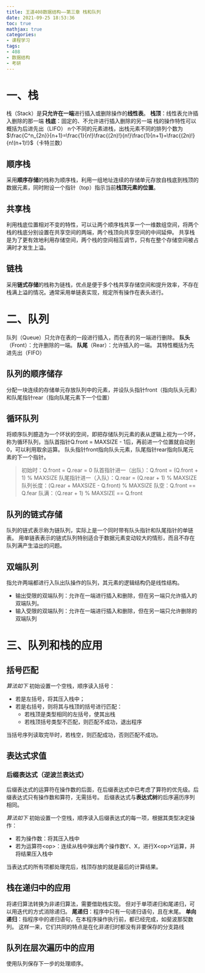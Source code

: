 ```yaml
---
title: 王道408数据结构——第三章 栈和队列
date: 2021-09-25 18:53:36
toc: true
mathjax: true
categories:
- 课程学习
tags:
- 408
- 数据结构
- 考研
---
```


# 一、栈
栈（Stack）是**只允许在一端**进行插入或删除操作的**线性表**。
**栈顶**：线性表允许插入删除的那一端
**栈底**：固定的、不允许进行插入删除的另一端
栈的操作特性可以概括为后进先出（LIFO）
n个不同的元素进栈，出栈元素不同的排列个数为$\frac{C^n_{2n}}{n+1}=\frac{1}{n!}\frac{(2n)!}{n!}\frac{1}{n+1}=\frac{(2n)!}{n!(n+1)!}$（卡特兰数）
## 顺序栈
采用**顺序存储**的栈称为顺序栈，利用一组地址连续的存储单元存放自栈底到栈顶的数据元素，同时附设一个指针（top）指示当前**栈顶元素的位置**。
## 共享栈
利用栈底位置相对不变的特性，可以让两个顺序栈共享一个一维数组空间，将两个栈的栈底分别设置在共享空间的两端，两个栈顶向共享空间的中间延伸。
共享栈是为了更有效地利用存储空间，两个栈的空间相互调节，只有在整个存储空间被占满时才发生上溢。
## 链栈
采用**链式存储**的栈称为链栈，优点是便于多个栈共享存储空间和提升效率，不存在栈满上溢的情况。通常采用单链表实现，规定所有操作在表头进行。
# 二、队列
队列（Queue）只允许在表的一段进行插入，而在表的另一端进行删除。
**队头**（Front）：允许删除的一端。
**队尾**（Rear）：允许插入的一端。
其特性概括为先进先出（FIFO）
## 队列的顺序储存
分配一块连续的存储单元存放队列中的元素，并设队头指针front（指向队头元素）和队尾指针rear（指向队尾元素下一个位置）
## 循环队列
将顺序队列臆造为一个环状的空间，即把存储队列元素的表从逻辑上视为一个环，称为循环队列，当队首指针Q.front = MAXSIZE - 1后，再前进一个位置就自动到0，可以利用取余运算。
队头指针front指向队头元素，队尾指针rear指向队尾元素的下一个指针。
> 初始时：Q.front = Q.rear = 0
> 队首指针进一（出队）：Q.front = (Q.front + 1) % MAXSIZE
> 队尾指针进一（入队）：Q.rear = (Q.rear + 1) % MAXSIZE
> 队列长度：(Q.rear + MAXSIZE - Q.front) % MAXSIZE
> 队空：Q.front =\= Q.fear
> 队满：（Q.rear + 1) % MAXSIZE == Q.front

## 队列的链式存储
队列的链式表示称为链队列，实际上是一个同时带有队头指针和队尾指针的单链表。
用单链表表示的链式队列特别适合于数据元素变动较大的情形，而且不存在队列满产生溢出的问题。
## 双端队列
指允许两端都进行入队出队操作的队列，其元素的逻辑结构仍是线性结构。
- 输出受限的双端队列：允许在一端进行插入和删除，但在另一端只允许插入的双端队列。
- 输入受限的双端队列：允许在一端进行插入和删除，但在另一端只允许删除的双端队列
# 三、队列和栈的应用
## 括号匹配
*算法如下*
初始设置一个空栈，顺序读入括号：
- 若是左括号，将其压入栈中；
- 若是右括号，则将其与栈顶的括号进行匹配：
  - 若栈顶是类型相同的左括号，使其出栈
  - 若栈顶括号类型不匹配，则匹配不成功，退出程序

当括号序列读取完毕时，若栈空，则匹配成功，否则匹配不成功。

## 表达式求值
### 后缀表达式（逆波兰表达式）
后缀表达式的运算符在操作数的后面，在后缀表达式中已考虑了算符的优先级。后缀表达式只有操作数和算符，无需括号。
后缀表达式与**表达式树**的后序遍历序列相同。

*算法如下*
初始设置一个空栈，顺序读入后缀表达式的每一项，根据其类型决定操作：
- 若为操作数：将其压入栈中
- 若为运算符\<op\>：连续从栈中弹出两个操作数Y、X，进行X\<op\>Y运算，并将结果压入栈中

当表达式的所有项都处理完后，栈顶存放的就是最后的计算结果。
## 栈在递归中的应用
将递归算法转换为非递归算法，需要借助栈实现。
但对于单项递归和尾递归，可以用迭代的方式消除递归。
**尾递归**：程序中只有一句递归语句，且在末尾。
**单向递归**：指程序中的递归语句，在本程序操作执行前，都已经完成，如斐波那契数列。
这样一来，它们共同的特点是在化非递归时都没有非要保存的分支路线
## 队列在层次遍历中的应用
使用队列保存下一步的处理顺序。